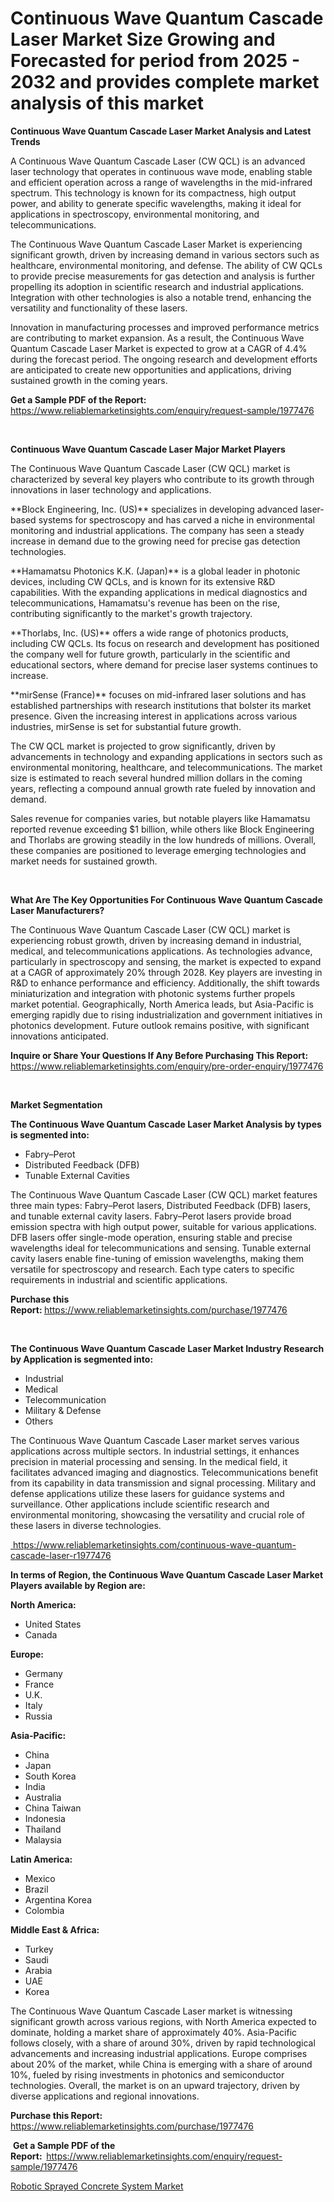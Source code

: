 <p><h1>Continuous Wave Quantum Cascade Laser Market Size Growing and Forecasted for period from 2025 - 2032 and provides complete market analysis of this market</h1></p><p><strong>Continuous Wave Quantum Cascade Laser Market Analysis and Latest Trends</strong></p>
<p><p>A Continuous Wave Quantum Cascade Laser (CW QCL) is an advanced laser technology that operates in continuous wave mode, enabling stable and efficient operation across a range of wavelengths in the mid-infrared spectrum. This technology is known for its compactness, high output power, and ability to generate specific wavelengths, making it ideal for applications in spectroscopy, environmental monitoring, and telecommunications.</p><p>The Continuous Wave Quantum Cascade Laser Market is experiencing significant growth, driven by increasing demand in various sectors such as healthcare, environmental monitoring, and defense. The ability of CW QCLs to provide precise measurements for gas detection and analysis is further propelling its adoption in scientific research and industrial applications. Integration with other technologies is also a notable trend, enhancing the versatility and functionality of these lasers.</p><p>Innovation in manufacturing processes and improved performance metrics are contributing to market expansion. As a result, the Continuous Wave Quantum Cascade Laser Market is expected to grow at a CAGR of 4.4% during the forecast period. The ongoing research and development efforts are anticipated to create new opportunities and applications, driving sustained growth in the coming years.</p></p>
<p><strong>Get a Sample PDF of the Report:&nbsp;</strong> <a href="https://www.reliablemarketinsights.com/enquiry/request-sample/1977476?utm_campaign=1938&utm_medium=2&utm_source=Github&utm_content=ia&utm_term=01032025&utm_id=continuous-wave-quantum-cascade-laser">https://www.reliablemarketinsights.com/enquiry/request-sample/1977476</a></p>
<p>&nbsp;</p>
<p><strong>Continuous Wave Quantum Cascade Laser Major Market Players</strong></p>
<p><p>The Continuous Wave Quantum Cascade Laser (CW QCL) market is characterized by several key players who contribute to its growth through innovations in laser technology and applications. </p><p>**Block Engineering, Inc. (US)** specializes in developing advanced laser-based systems for spectroscopy and has carved a niche in environmental monitoring and industrial applications. The company has seen a steady increase in demand due to the growing need for precise gas detection technologies.</p><p>**Hamamatsu Photonics K.K. (Japan)** is a global leader in photonic devices, including CW QCLs, and is known for its extensive R&D capabilities. With the expanding applications in medical diagnostics and telecommunications, Hamamatsu's revenue has been on the rise, contributing significantly to the market's growth trajectory.</p><p>**Thorlabs, Inc. (US)** offers a wide range of photonics products, including CW QCLs. Its focus on research and development has positioned the company well for future growth, particularly in the scientific and educational sectors, where demand for precise laser systems continues to increase.</p><p>**mirSense (France)** focuses on mid-infrared laser solutions and has established partnerships with research institutions that bolster its market presence. Given the increasing interest in applications across various industries, mirSense is set for substantial future growth.</p><p>The CW QCL market is projected to grow significantly, driven by advancements in technology and expanding applications in sectors such as environmental monitoring, healthcare, and telecommunications. The market size is estimated to reach several hundred million dollars in the coming years, reflecting a compound annual growth rate fueled by innovation and demand.</p><p>Sales revenue for companies varies, but notable players like Hamamatsu reported revenue exceeding $1 billion, while others like Block Engineering and Thorlabs are growing steadily in the low hundreds of millions. Overall, these companies are positioned to leverage emerging technologies and market needs for sustained growth.</p></p>
<p>&nbsp;</p>
<p><strong>What Are The Key Opportunities For Continuous Wave Quantum Cascade Laser Manufacturers?</strong></p>
<p><p>The Continuous Wave Quantum Cascade Laser (CW QCL) market is experiencing robust growth, driven by increasing demand in industrial, medical, and telecommunications applications. As technologies advance, particularly in spectroscopy and sensing, the market is expected to expand at a CAGR of approximately 20% through 2028. Key players are investing in R&D to enhance performance and efficiency. Additionally, the shift towards miniaturization and integration with photonic systems further propels market potential. Geographically, North America leads, but Asia-Pacific is emerging rapidly due to rising industrialization and government initiatives in photonics development. Future outlook remains positive, with significant innovations anticipated.</p></p>
<p><strong>Inquire or Share Your Questions If Any Before Purchasing This Report:</strong> <a href="https://www.reliablemarketinsights.com/enquiry/pre-order-enquiry/1977476?utm_campaign=1938&utm_medium=2&utm_source=Github&utm_content=ia&utm_term=01032025&utm_id=continuous-wave-quantum-cascade-laser">https://www.reliablemarketinsights.com/enquiry/pre-order-enquiry/1977476</a></p>
<p>&nbsp;</p>
<p><strong>Market Segmentation</strong></p>
<p><strong>The Continuous Wave Quantum Cascade Laser Market Analysis by types is segmented into:</strong></p>
<p><ul><li>Fabry–Perot</li><li>Distributed Feedback (DFB)</li><li>Tunable External Cavities</li></ul></p>
<p><p>The Continuous Wave Quantum Cascade Laser (CW QCL) market features three main types: Fabry–Perot lasers, Distributed Feedback (DFB) lasers, and tunable external cavity lasers. Fabry–Perot lasers provide broad emission spectra with high output power, suitable for various applications. DFB lasers offer single-mode operation, ensuring stable and precise wavelengths ideal for telecommunications and sensing. Tunable external cavity lasers enable fine-tuning of emission wavelengths, making them versatile for spectroscopy and research. Each type caters to specific requirements in industrial and scientific applications.</p></p>
<p><strong>Purchase this Report:&nbsp;</strong><a href="https://www.reliablemarketinsights.com/purchase/1977476?utm_campaign=1938&utm_medium=2&utm_source=Github&utm_content=ia&utm_term=01032025&utm_id=continuous-wave-quantum-cascade-laser">https://www.reliablemarketinsights.com/purchase/1977476</a></p>
<p>&nbsp;</p>
<p><strong>The Continuous Wave Quantum Cascade Laser Market Industry Research by Application is segmented into:</strong></p>
<p><ul><li>Industrial</li><li>Medical</li><li>Telecommunication</li><li>Military & Defense</li><li>Others</li></ul></p>
<p><p>The Continuous Wave Quantum Cascade Laser market serves various applications across multiple sectors. In industrial settings, it enhances precision in material processing and sensing. In the medical field, it facilitates advanced imaging and diagnostics. Telecommunications benefit from its capability in data transmission and signal processing. Military and defense applications utilize these lasers for guidance systems and surveillance. Other applications include scientific research and environmental monitoring, showcasing the versatility and crucial role of these lasers in diverse technologies.</p></p>
<p><a href="https://www.reliablemarketinsights.com/continuous-wave-quantum-cascade-laser-r1977476?utm_campaign=1938&utm_medium=2&utm_source=Github&utm_content=ia&utm_term=01032025&utm_id=continuous-wave-quantum-cascade-laser">&nbsp;https://www.reliablemarketinsights.com/continuous-wave-quantum-cascade-laser-r1977476</a></p>
<p><strong>In terms of Region, the Continuous Wave Quantum Cascade Laser Market Players available by Region are:</strong></p>
<p>
    <p> <strong> North America: </strong>
        <ul>
            <li>United States</li>
            <li>Canada</li>
        </ul>
        </p> 
    <p> <strong> Europe: </strong>
        <ul>
            <li>Germany</li>
            <li>France</li>
            <li>U.K.</li>
            <li>Italy</li>
            <li>Russia</li>
        </ul>
        </p> 
    <p> <strong> Asia-Pacific: </strong>
        <ul>
            <li>China</li>
            <li>Japan</li>
            <li>South Korea</li>
            <li>India</li>
            <li>Australia</li>
            <li>China Taiwan</li>
            <li>Indonesia</li>
            <li>Thailand</li>
            <li>Malaysia</li>
        </ul>
        </p> 
    <p> <strong> Latin America: </strong>
        <ul>
            <li>Mexico</li>
            <li>Brazil</li>
            <li>Argentina Korea</li>
            <li>Colombia</li>
        </ul>
        </p> 
    <p> <strong> Middle East & Africa: </strong>
        <ul>
            <li>Turkey</li>
            <li>Saudi</li>
            <li>Arabia</li>
            <li>UAE</li>
            <li>Korea</li>
        </ul>
    </p>
    </p>
<p><p>The Continuous Wave Quantum Cascade Laser market is witnessing significant growth across various regions, with North America expected to dominate, holding a market share of approximately 40%. Asia-Pacific follows closely, with a share of around 30%, driven by rapid technological advancements and increasing industrial applications. Europe comprises about 20% of the market, while China is emerging with a share of around 10%, fueled by rising investments in photonics and semiconductor technologies. Overall, the market is on an upward trajectory, driven by diverse applications and regional innovations.</p></p>
<p><strong>Purchase this Report: </strong><a href="https://www.reliablemarketinsights.com/purchase/1977476?utm_campaign=1938&utm_medium=2&utm_source=Github&utm_content=ia&utm_term=01032025&utm_id=continuous-wave-quantum-cascade-laser">https://www.reliablemarketinsights.com/purchase/1977476</a></p>
<p>&nbsp;<strong>Get a Sample PDF of the Report:&nbsp;&nbsp;</strong><a href="https://www.reliablemarketinsights.com/enquiry/request-sample/1977476?utm_campaign=1938&utm_medium=2&utm_source=Github&utm_content=ia&utm_term=01032025&utm_id=continuous-wave-quantum-cascade-laser">https://www.reliablemarketinsights.com/enquiry/request-sample/1977476</a></p>
<p><strong></strong></p>
<p><p><a href="https://github.com/provorikovar/Market-Research-Report-List-7/blob/main/robotic-sprayed-concrete-system-market.md?utm_campaign=1938&utm_medium=2&utm_source=Github&utm_content=ia&utm_term=01032025&utm_id=continuous-wave-quantum-cascade-laser">Robotic Sprayed Concrete System Market</a></p></p>